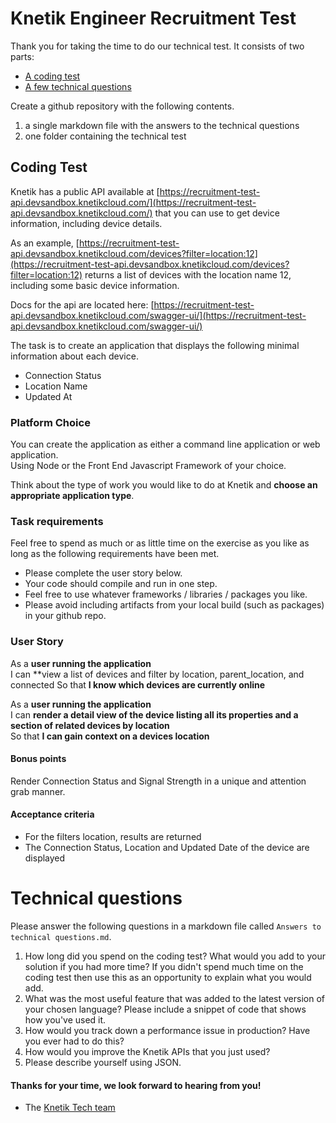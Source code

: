 Knetik Engineer Recruitment Test
==================================

Thank you for taking the time to do our technical test. It consists of two parts:

* [A coding test](#coding-test)
* [A few technical questions](#technical-questions)

Create a github repository with the following contents.

1. a single markdown file with the answers to the technical questions
2. one folder containing the technical test

## Coding Test

Knetik has a public API available at [https://recruitment-test-api.devsandbox.knetikcloud.com/](https://recruitment-test-api.devsandbox.knetikcloud.com/) that you can use to get device information, including device details.

As an example, [https://recruitment-test-api.devsandbox.knetikcloud.com/devices?filter=location:12](https://recruitment-test-api.devsandbox.knetikcloud.com/devices?filter=location:12) returns a list of devices with the location name 12, including some basic device information.

Docs for the api are located here: [https://recruitment-test-api.devsandbox.knetikcloud.com/swagger-ui/](https://recruitment-test-api.devsandbox.knetikcloud.com/swagger-ui/)

The task is to create an application that displays the following minimal information about each device.

- Connection Status
- Location Name
- Updated At

### Platform Choice

You can create the application as either a command line application or web application.  
Using Node or the Front End Javascript Framework of your choice.

Think about the type of work you would like to do at Knetik and **choose an appropriate application type**.

### Task requirements

Feel free to spend as much or as little time on the exercise as you like as long as the following requirements have been met.  

- Please complete the user story below.
- Your code should compile and run in one step.
- Feel free to use whatever frameworks / libraries / packages you like.
- Please avoid including artifacts from your local build (such as packages) in your github repo.

### User Story

As a **user running the application**  
I can **view a list of devices and filter by location, parent_location, and
connected
So that **I know which devices are currently online**

As a **user running the application**  
I can **render a detail view of the device listing all its properties and a section of related devices by location**  
So that **I can gain context on a devices location**

#### Bonus points

Render Connection Status and Signal Strength in a unique and attention grab
manner.

#### Acceptance criteria

- For the filters location, results are returned
- The Connection Status, Location and Updated Date of the device are displayed

# Technical questions

Please answer the following questions in a markdown file called `Answers to technical questions.md`.

1. How long did you spend on the coding test? What would you add to your solution if you had more time? If you didn't spend much time on the coding test then use this as an opportunity to explain what you would add.
2. What was the most useful feature that was added to the latest version of your chosen language? Please include a snippet of code that shows how you've used it.
3. How would you track down a performance issue in production? Have you ever had to do this?
4. How would you improve the Knetik APIs that you just used?
5. Please describe yourself using JSON.

#### Thanks for your time, we look forward to hearing from you!
- The [Knetik Tech team](http://github.com/knetikmedia)

